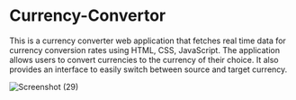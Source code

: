 # Currency-Convertor
This is a currency converter web application that fetches real time data for currency conversion rates using HTML, CSS, JavaScript. The application allows users to convert currencies to the currency of their choice. It also provides an interface to easily switch between source and target currency.

![Screenshot (29)](https://github.com/anjikasingh15/Currency-Convertor/assets/161155380/4b7b662c-5b3e-49a0-8c77-ea981b79d779)
